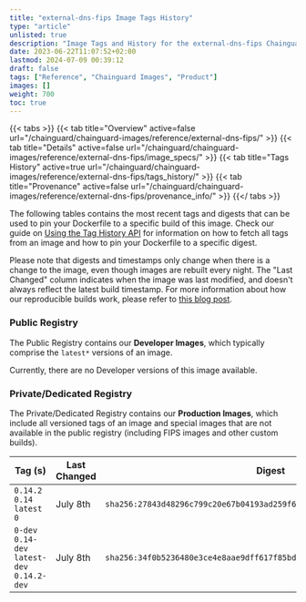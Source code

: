 ```yaml
---
title: "external-dns-fips Image Tags History"
type: "article"
unlisted: true
description: "Image Tags and History for the external-dns-fips Chainguard Image"
date: 2023-06-22T11:07:52+02:00
lastmod: 2024-07-09 00:39:12
draft: false
tags: ["Reference", "Chainguard Images", "Product"]
images: []
weight: 700
toc: true
---
```


{{< tabs >}}
{{< tab title="Overview" active=false url="/chainguard/chainguard-images/reference/external-dns-fips/" >}}
{{< tab title="Details" active=false url="/chainguard/chainguard-images/reference/external-dns-fips/image_specs/" >}}
{{< tab title="Tags History" active=true url="/chainguard/chainguard-images/reference/external-dns-fips/tags_history/" >}}
{{< tab title="Provenance" active=false url="/chainguard/chainguard-images/reference/external-dns-fips/provenance_info/" >}}
{{</ tabs >}}

The following tables contains the most recent tags and digests that can be used to pin your Dockerfile to a specific build of this image. Check our guide on [Using the Tag History API](/chainguard/chainguard-images/using-the-tag-history-api/) for information on how to fetch all tags from an image and how to pin your Dockerfile to a specific digest.

Please note that digests and timestamps only change when there is a change to the image, even though images are rebuilt every night. The "Last Changed" column indicates when the image was last modified, and doesn't always reflect the latest build timestamp. For more information about how our reproducible builds work, please refer to [this blog post](https://www.chainguard.dev/unchained/reproducing-chainguards-reproducible-image-builds).

### Public Registry
The Public Registry contains our **Developer Images**, which typically comprise the `latest*` versions of an image.

Currently, there are no Developer versions of this image available.

### Private/Dedicated Registry
The Private/Dedicated Registry contains our **Production Images**, which include all versioned tags of an image and special images that are not available in the public registry (including FIPS images and other custom builds).

| Tag (s)                                       | Last Changed | Digest                                                                    |
|-----------------------------------------------|--------------|---------------------------------------------------------------------------|
|  `0.14.2` `0.14` `latest` `0`                 | July 8th     | `sha256:27843d48296c799c20e67b04193ad259f6590546b64d6ae54a3eed7e417fe4c2` |
|  `0-dev` `0.14-dev` `latest-dev` `0.14.2-dev` | July 8th     | `sha256:34f0b5236480e3ce4e8aae9dff617f85bd4278b868e52f4f1d3593f816fb150a` |

